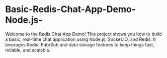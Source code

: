 # Basic-Redis-Chat-App-Demo-Node.js-
Welcome to the Redis Chat App Demo! This project shows you how to build a basic, real-time chat application using Node.js, Socket.IO, and Redis. It leverages Redis' Pub/Sub and data storage features to keep things fast, reliable, and scalable.
